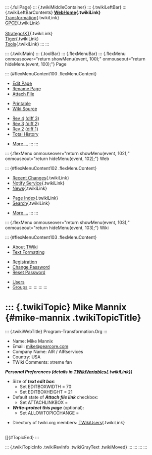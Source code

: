 ::: {.fullPage}
::: {.twikiMiddleContainer}
::: {.twikiLeftBar}
::: {.twikiLeftBarContents}
**[WebHome](WebHome){.twikiLink}**\
[Transformation](../Transform/WebHome){.twikiLink}\
[GPCE](../Gpce/WebHome){.twikiLink}\
\
[Stratego/XT](../Stratego/WebHome){.twikiLink}\
[Tiger](../Tiger/WebHome){.twikiLink}\
[Tools](../Tools/WebHome){.twikiLink}
:::
:::

::: {.twikiMain}
::: {.toolBar}
::: {.flexMenuBar}
::: {.flexMenu onmouseover="return showMenu(event, 100);" onmouseout="return hideMenu(event, 100);"}
Page

::: {#flexMenuContent100 .flexMenuContent}
-   [Edit
    Page](http://www.program-transformation.org/edit/Main/MikeMannix?t=1536826903)
-   [Rename
    Page](http://www.program-transformation.org/rename/Main/MikeMannix)
-   [Attach
    File](http://www.program-transformation.org/attach/Main/MikeMannix)

<!-- -->

-   [Printable](http://www.program-transformation.org/view/Main/MikeMannix?skin=print.pattern)
-   [Wiki
    Source](http://www.program-transformation.org/view/Main/MikeMannix?skin=text&raw=on&contenttype=text/plain)

<!-- -->

-   [Rev
    4](http://www.program-transformation.org/view/Main/MikeMannix?rev=1.4)
    [(diff 3)](http://www.program-transformation.org/rdiff/Main/MikeMannix?rev1=1.4&rev2=1.3)
-   [Rev
    3](http://www.program-transformation.org/view/Main/MikeMannix?rev=1.3)
    [(diff 2)](http://www.program-transformation.org/rdiff/Main/MikeMannix?rev1=1.3&rev2=1.2)
-   [Rev
    2](http://www.program-transformation.org/view/Main/MikeMannix?rev=1.2)
    [(diff 1)](http://www.program-transformation.org/rdiff/Main/MikeMannix?rev1=1.2&rev2=1.1)
-   [Total
    History](http://www.program-transformation.org/rdiff/Main/MikeMannix)

<!-- -->

-   [More
    \...](http://www.program-transformation.org/oops/Main/MikeMannix?template=oopsmore&param1=1.4&param2=1.4)
:::
:::

::: {.flexMenu onmouseover="return showMenu(event, 102);" onmouseout="return hideMenu(event, 102);"}
Web

::: {#flexMenuContent102 .flexMenuContent}
-   [Recent Changes](WebChanges){.twikiLink}
-   [Notify Service](WebNotify){.twikiLink}
-   [News](WebNews){.twikiLink}

<!-- -->

-   [Page Index](WebIndex){.twikiLink}
-   [Search](WebSearch){.twikiLink}

<!-- -->

-   [More
    \...](http://www.program-transformation.org/oops/Main/MikeMannix?template=oopsmore&param1=1.4&param2=1.4)
:::
:::

::: {.flexMenu onmouseover="return showMenu(event, 103);" onmouseout="return hideMenu(event, 103);"}
Wiki

::: {#flexMenuContent103 .flexMenuContent}
-   [About
    TWiki](http://www.program-transformation.org/view/TWiki/WebHome)
-   [Text
    Formatting](http://www.program-transformation.org/view/TWiki/TextFormattingRules)

<!-- -->

-   [Registration](http://www.program-transformation.org/view/TWiki/TWikiRegistration)
-   [Change
    Password](http://www.program-transformation.org/view/TWiki/ChangePassword)
-   [Reset
    Password](http://www.program-transformation.org/view/TWiki/ResetPassword)

<!-- -->

-   [Users](http://www.program-transformation.org/view/Main/TWikiUsers)
-   [Groups](http://www.program-transformation.org/view/Main/TWikiGroups)
:::
:::
:::
:::

::: {.twikiTopic}
Mike Mannix {#mike-mannix .twikiTopicTitle}
===========

::: {.twikiWebTitle}
Program-Transformation.Org
:::

-   Name: Mike Mannix
-   Email: <mike@gearcore.com>
-   Company Name: AIR / AIRservices
-   Country: USA
-   TWiki Comments: xtreme fan

***Personal Preferences (details in
[TWikiVariables](../TWiki/TWikiVariables){.twikiLink})***

-   Size of ***text edit box***:
    -   Set EDITBOXWIDTH = 70
    -   Set EDITBOXHEIGHT = 21
-   Default state of ***Attach file link*** checkbox:
    -   Set ATTACHLINKBOX =
-   ***Write-protect this page*** (optional):
    -   Set ALLOWTOPICCHANGE =

<!-- -->

-   Directory of twiki.org members: [TWikiUsers](TWikiUsers){.twikiLink}

\
[]{#TopicEnd}
:::

::: {.twikiTopicInfo .twikiRevInfo .twikiGrayText .twikiMoved}
:::
:::
:::
:::
